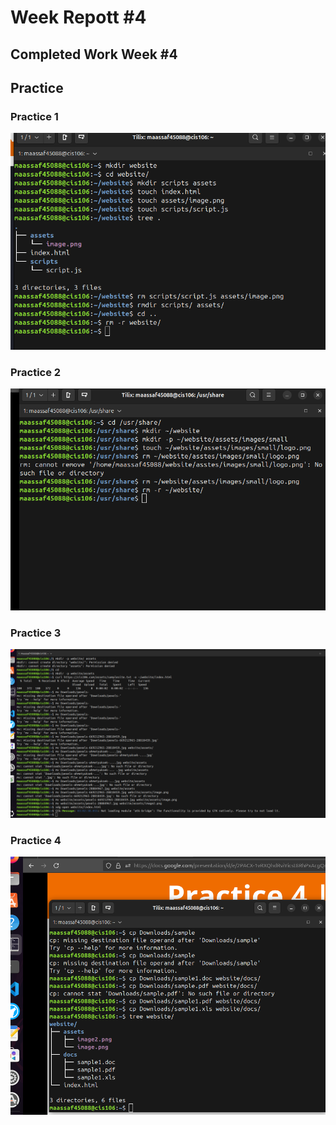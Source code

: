 # Week Repott #4

## Completed Work Week #4

## Practice 
### Practice 1
![Practice 1](practice1.png)
### Practice 2
![Practice 2](practice2.png)
### Practice 3
![Practice 3](practice3.png)
### Practice 4
![Practice 4](practice4.png)

